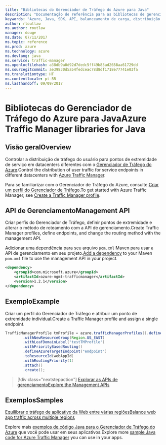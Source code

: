 ```yaml
---
title: "Bibliotecas do Gerenciador de Tráfego do Azure para Java"
description: "Documentação de referência para as bibliotecas de gerenciamento do Gerenciador de Tráfego de Java"
keywords: "Azure, Java, SDK, API, balanceamento de carga, distribuição de carga, rede, Gerenciador de Tráfego"
author: rloutlaw
ms.author: routlaw
manager: douge
ms.date: 07/11/2017
ms.topic: reference
ms.prod: azure
ms.technology: azure
ms.devlang: java
ms.service: traffic-manager
ms.openlocfilehash: a38db9a0d92d7dedc5ff49b83ad2658aa61729dd
ms.sourcegitcommit: ae39830d5a54fedceac78d8df1718e77741e03fa
ms.translationtype: HT
ms.contentlocale: pt-BR
ms.lasthandoff: 09/09/2017
---
```

# <a name="azure-traffic-manager-libraries-for-java"></a><span data-ttu-id="a54fc-104">Bibliotecas do Gerenciador de Tráfego do Azure para Java</span><span class="sxs-lookup"><span data-stu-id="a54fc-104">Azure Traffic Manager libraries for Java</span></span>

## <a name="overview"></a><span data-ttu-id="a54fc-105">Visão geral</span><span class="sxs-lookup"><span data-stu-id="a54fc-105">Overview</span></span>

<span data-ttu-id="a54fc-106">Controlar a distribuição de tráfego do usuário para pontos de extremidade de serviço em datacenters diferentes com o [Gerenciador de Tráfego do Azure](/azure/traffic-manager/traffic-manager-overview).</span><span class="sxs-lookup"><span data-stu-id="a54fc-106">Control the distribution of user traffic for service endpoints in different datacenters with [Azure Traffic Manager](/azure/traffic-manager/traffic-manager-overview).</span></span>

<span data-ttu-id="a54fc-107">Para se familiarizar com o Gerenciador de Tráfego do Azure, consulte [Criar um perfil do Gerenciador de Tráfego](/azure/traffic-manager/traffic-manager-create-profile).</span><span class="sxs-lookup"><span data-stu-id="a54fc-107">To get started with Azure Traffic Manager, see [Create a Traffic Manager profile](/azure/traffic-manager/traffic-manager-create-profile).</span></span>

## <a name="management-api"></a><span data-ttu-id="a54fc-108">API de Gerenciamento</span><span class="sxs-lookup"><span data-stu-id="a54fc-108">Management API</span></span>

<span data-ttu-id="a54fc-109">Criar perfis do Gerenciador de Tráfego, definir pontos de extremidade e alterar o método de roteamento com a API de gerenciamento.</span><span class="sxs-lookup"><span data-stu-id="a54fc-109">Create Traffic Manager profiles, define endpoints, and change the routing method with the management API.</span></span> 

<span data-ttu-id="a54fc-110">[Adicionar uma dependência](https://maven.apache.org/guides/getting-started/index.html#How_do_I_use_external_dependencies) para seu arquivo `pom.xml` Maven para usar a API de gerenciamento em seu projeto.</span><span class="sxs-lookup"><span data-stu-id="a54fc-110">[Add a dependency](https://maven.apache.org/guides/getting-started/index.html#How_do_I_use_external_dependencies) to your Maven `pom.xml` file to use the management API in your project.</span></span>  

```XML
<dependency>
    <groupId>com.microsoft.azure</groupId>
    <artifactId>azure-mgmt-trafficmanager</artifactId>
    <version>1.2.1</version>
</dependency>
```   

## <a name="example"></a><span data-ttu-id="a54fc-111">Exemplo</span><span class="sxs-lookup"><span data-stu-id="a54fc-111">Example</span></span>

<span data-ttu-id="a54fc-112">Criar um perfil do Gerenciador de Tráfego e atribuir um ponto de extremidade individual.</span><span class="sxs-lookup"><span data-stu-id="a54fc-112">Create a Traffic Manager profile and assign a single endpoint.</span></span>

```java
TrafficManagerProfile tmProfile = azure.trafficManagerProfiles().define("testTMProfile")
        .withNewResourceGroup(Region.US_EAST)
        .withLeafDomainLabel("testTMProfile")
        .withPriorityBasedRouting()
        .defineAzureTargetEndpoint("endpoint")
        .toResourceId(webAppId)
        .withRoutingPriority(1)
        .attach()
        .create();
```

> [!div class="nextstepaction"]
> [<span data-ttu-id="a54fc-113">Explorar as APIs de gerenciamento</span><span class="sxs-lookup"><span data-stu-id="a54fc-113">Explore the Management APIs</span></span>](/java/api/overview/azure/trafficmanager/managementapi)

## <a name="samples"></a><span data-ttu-id="a54fc-114">Exemplos</span><span class="sxs-lookup"><span data-stu-id="a54fc-114">Samples</span></span>

[<span data-ttu-id="a54fc-115">Equilibrar o tráfego de aplicativo da Web entre várias regiões</span><span class="sxs-lookup"><span data-stu-id="a54fc-115">Balance web app traffic across multiple regions</span></span>](https://github.com/Azure-Samples/traffic-manager-java-manage-profiles)

<span data-ttu-id="a54fc-116">Explore mais [exemplos de código Java para o Gerenciador de Tráfego do Azure](https://azure.microsoft.com/resources/samples/?platform=java&term=traffic) que você pode usar em seus aplicativos.</span><span class="sxs-lookup"><span data-stu-id="a54fc-116">Explore more [sample Java code for Azure Traffic Manager](https://azure.microsoft.com/resources/samples/?platform=java&term=traffic) you can use in your apps.</span></span>
